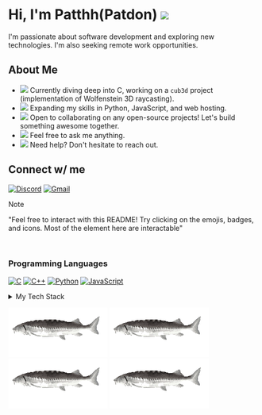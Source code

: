 # Hi, I'm Patthh(Patdon) <a href="https://patthh.github.io/"><img src="https://media.giphy.com/media/hvRJCLFzcasrR4ia7z/giphy.gif" width="7%"></a>

I'm passionate about software development and exploring new technologies. I'm also seeking remote work opportunities.

## About Me

- <a href="http://wolf3d.atw.hu/"><img src="https://github.githubassets.com/images/icons/emoji/unicode/1f52d.png?v8" width="3%"></a> Currently diving deep into C, working on a `cub3d` project (implementation of Wolfenstein 3D raycasting).
- <a href="https://fullstackopen.com/"><img src="https://github.githubassets.com/images/icons/emoji/unicode/1f331.png?v8" width="3%"></a> Expanding my skills in Python, JavaScript, and web hosting.
- <a href="https://github.com/sereneblue/awesome-oss"><img src="https://github.githubassets.com/images/icons/emoji/unicode/1f91d.png?v8" width="3%"></a> Open to collaborating on any open-source projects! Let's build something awesome together.
- <a href="https://letmegooglethat.com/"><img src="https://github.githubassets.com/images/icons/emoji/unicode/1f4ac.png?v8" width="3%"></a> Feel free to ask me anything.
- <a href="mailto:rpatdon@gmail.com"><img src="https://github.githubassets.com/images/icons/emoji/unicode/1f604.png?v8" width="3%"></a> Need help? Don't hesitate to reach out.
  
## Connect w/ me

[![Discord](https://img.shields.io/badge/Discord-candide-7289DA?style=for-the-badge&logo=discord&logoColor=white)](https://discord.com/users/462182540313231361)
[![Gmail](https://img.shields.io/badge/Gmail-Contact_Me-red?style=for-the-badge&logo=gmail&logoColor=white)](mailto:rpatdon@gmail.com)


>[!NOTE]
>"Feel free to interact with this README! Try clicking on the emojis, badges, and icons. Most of the element here are interactable"

<br>

### Programming Languages

[![C](https://img.shields.io/badge/C-00599C?style=for-the-badge&logo=c&logoColor=white)](https://www.cprogramming.com/)
[![C++](https://img.shields.io/badge/C%2B%2B-00599C?style=for-the-badge&logo=c%2B%2B&logoColor=white)](https://www.cplusplus.com/)
[![Python](https://img.shields.io/badge/Python-3776AB?style=for-the-badge&logo=python&logoColor=white)](https://www.python.org/)
[![JavaScript](https://img.shields.io/badge/JavaScript-F7DF1E?style=for-the-badge&logo=javascript&logoColor=black)](https://www.javascript.com/)

<details>
  <summary>My Tech Stack</summary>
  
### Web Development

[![HTML5](https://img.shields.io/badge/HTML5-E34F26?style=for-the-badge&logo=html5&logoColor=white)](https://www.w3.org/html/)
[![CSS3](https://img.shields.io/badge/CSS3-1572B6?style=for-the-badge&logo=css3&logoColor=white)](https://www.w3.org/Style/CSS/Overview.en.html)

### Scripting and Shell

[![Bash](https://img.shields.io/badge/Bash-4EAA25?style=for-the-badge&logo=gnu-bash&logoColor=white)](https://www.gnu.org/software/bash/)
[![Zsh](https://img.shields.io/badge/Zsh-48CAE6?style=for-the-badge&logo=zsh&logoColor=white)](https://www.zsh.org/)
[![Awk](https://img.shields.io/badge/Awk-00599C?style=for-the-badge&logo=gnu&logoColor=white)](https://www.gnu.org/software/gawk/)
[![Sed](https://img.shields.io/badge/Sed-00599C?style=for-the-badge&logo=gnu&logoColor=white)](https://www.gnu.org/software/sed/)

### Version Control and Collaboration

[![Git](https://img.shields.io/badge/Git-F05032?style=for-the-badge&logo=git&logoColor=white)](https://git-scm.com/)
[![GitHub](https://img.shields.io/badge/GitHub-181717?style=for-the-badge&logo=github&logoColor=white)](https://github.com/)
[![GitLab](https://img.shields.io/badge/GitLab-330F63?style=for-the-badge&logo=gitlab&logoColor=white)](https://gitlab.com/)

### Containerization and Virtualization

[![Docker](https://img.shields.io/badge/Docker-2496ED?style=for-the-badge&logo=docker&logoColor=white)](https://www.docker.com/)
[![VirtualBox](https://img.shields.io/badge/VirtualBox-18A1DE?style=for-the-badge&logo=virtualbox&logoColor=white)](https://www.virtualbox.org/)

### Operating Systems and Networking

[![Linux](https://img.shields.io/badge/Linux-FCC624?style=for-the-badge&logo=linux&logoColor=black)](https://www.linux.org/)
[![SSH](https://img.shields.io/badge/SSH-000000?style=for-the-badge&logo=ssh&logoColor=white)](https://www.openssh.com/)
[![Arch Linux](https://img.shields.io/badge/Arch%20Linux-1793D1?style=for-the-badge&logo=arch-linux&logoColor=white)](https://archlinux.org/)
[![Ubuntu](https://img.shields.io/badge/Ubuntu-E95420?style=for-the-badge&logo=ubuntu&logoColor=white)](https://ubuntu.com/)
[![macOS](https://img.shields.io/badge/macOS-000000?style=for-the-badge&logo=apple&logoColor=white)](https://www.apple.com/macos/)
[![Windows 10](https://img.shields.io/badge/Windows%2010-0078D6?style=for-the-badge&logo=windows10&logoColor=white)](https://www.microsoft.com/en-us/windows/windows-10)
[![Windows 11](https://img.shields.io/badge/Windows%2011-0078D6?style=for-the-badge&logo=windows11&logoColor=white)](https://www.microsoft.com/en-us/windows/windows-11)
</details>

[![Alt Text](https://github.com/Patthh/Patthh/blob/main/sturgeon.gif)](https://www.goodreads.com/book/show/19380.Candide)
[![Alt Text](https://github.com/Patthh/Patthh/blob/main/sturgeon.gif)](https://www.goodreads.com/book/show/49552.The_Stranger)
[![Alt Text](https://github.com/Patthh/Patthh/blob/main/sturgeon.gif)](https://www.youtube.com/watch?v=G5YwhjCywvw)
[![Alt Text](https://github.com/Patthh/Patthh/blob/main/sturgeon.gif)](https://www.imdb.com/title/tt0097165/)

